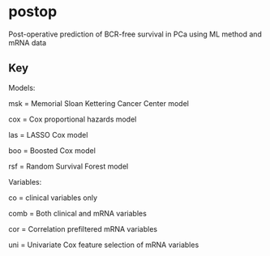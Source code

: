 # postop
Post-operative prediction of BCR-free survival in PCa using ML method and mRNA data

## Key
Models:

msk = Memorial Sloan Kettering Cancer Center model

cox = Cox proportional hazards model

las = LASSO Cox model

boo = Boosted Cox model

rsf = Random Survival Forest model


Variables:

co = clinical variables only

comb = Both clinical and mRNA variables

cor = Correlation prefiltered mRNA variables

uni = Univariate Cox feature selection of mRNA variables
